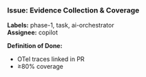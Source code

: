 ### Issue: Evidence Collection & Coverage

**Labels:** phase-1, task, ai-orchestrator  
**Assignee:** copilot

**Definition of Done:**

- OTel traces linked in PR
- ≥80% coverage
